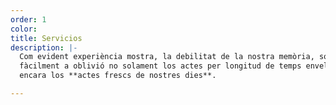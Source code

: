 ```yaml
---
order: 1
color:
title: Servicios
description: |-
  Com evident experiència mostra, la debilitat de la nostra memòria, sotsmetent
  fàcilment a oblivió no solament los actes per longitud de temps envellits, mas
  encara los **actes frescs de nostres dies**.

---
```


